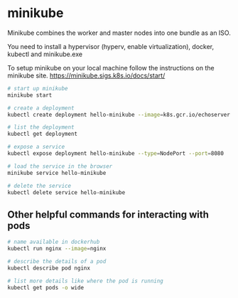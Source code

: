 # minikube

Minikube combines the worker and master nodes into one bundle as an ISO.

You need to install a hypervisor (hyperv, enable virtualization), docker, kubectl and minikube.exe

To setup minikube on your local machine follow the instructions on the minikube site. 
https://minikube.sigs.k8s.io/docs/start/


```bash
# start up minikube
minikube start
```

```bash
# create a deployment
kubectl create deployment hello-minikube --image=k8s.gcr.io/echoserver:1.4
```

```bash
# list the deployment
kubectl get deployment
```

```bash
# expose a service
kubectl expose deployment hello-minikube --type=NodePort --port=8080
```

```bash
# load the service in the browser
minikube service hello-minikube
```

```bash
# delete the service
kubectl delete service hello-minikube
```

## Other helpful commands for interacting with pods

```bash
# name available in dockerhub
kubectl run nginx --image=nginx
```

```bash
# describe the details of a pod
kubectl describe pod nginx
```

```bash
# list more details like where the pod is running
kubectl get pods -o wide
```